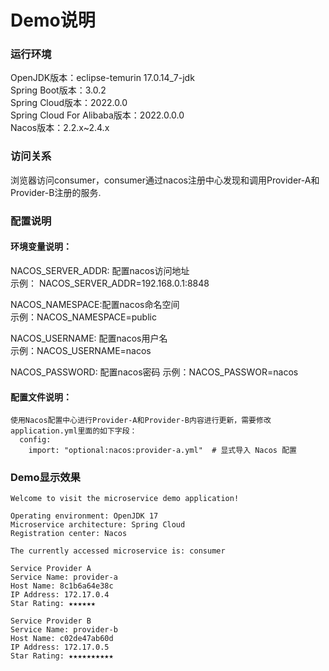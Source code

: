 # Demo说明

### 运行环境
OpenJDK版本：eclipse-temurin 17.0.14_7-jdk  
Spring Boot版本：3.0.2  
Spring Cloud版本：2022.0.0  
Spring Cloud For Alibaba版本：2022.0.0.0  
Nacos版本：2.2.x~2.4.x  

### 访问关系

浏览器访问consumer，consumer通过nacos注册中心发现和调用Provider-A和Provider-B注册的服务.

### 配置说明
#### 环境变量说明：  

NACOS_SERVER_ADDR: 配置nacos访问地址  
示例： NACOS_SERVER_ADDR=192.168.0.1:8848

NACOS_NAMESPACE:配置nacos命名空间  
示例：NACOS_NAMESPACE=public  

NACOS_USERNAME: 配置nacos用户名  
示例：NACOS_USERNAME=nacos

NACOS_PASSWORD: 配置nacos密码
示例：NACOS_PASSWOR=nacos

#### 配置文件说明：
```
使用Nacos配置中心进行Provider-A和Provider-B内容进行更新，需要修改application.yml里面的如下字段：
  config:
    import: "optional:nacos:provider-a.yml"  # 显式导入 Nacos 配置
```

### Demo显示效果
```
Welcome to visit the microservice demo application!

Operating environment: OpenJDK 17
Microservice architecture: Spring Cloud
Registration center: Nacos

The currently accessed microservice is: consumer

Service Provider A
Service Name: provider-a
Host Name: 8c1b6a64e38c
IP Address: 172.17.0.4
Star Rating: ★★★★★★

Service Provider B
Service Name: provider-b
Host Name: c02de47ab60d
IP Address: 172.17.0.5
Star Rating: ★★★★★★★★★★
```
